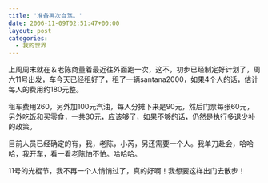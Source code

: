 ```yaml
---
title: '准备再次自驾。'
date: 2006-11-09T02:51:47+00:00
layout: post
categories:
  - 我的世界
---
```


上周周末就在＆老陈商量着最近往外面跑一次，这不，初步已经制定好计划了，周六11号出发，车今天已经租好了，租了一辆santana2000，如果4个人的话，估计每人的费用约180元整。

租车费用260，另外加100元汽油，每人分摊下来是90元，然后门票每张60元，另外吃饭和买零食，一共30元，应该够了，如果不够的话，仍然是执行多退少补的政策。

目前人员已经确定的有，我，老陈，小芮，另还需要一个人。我单刀赴会，哈哈哈，我开车，看一看老陈怕不怕。哈哈哈。

11号的光棍节，我不再一个人悄悄过了，真的好啊！我想要这样出门去散步！